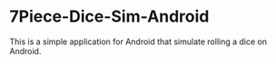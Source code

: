 # 7Piece-Dice-Sim-Android
This is a simple application for Android that simulate rolling a dice on Android.
